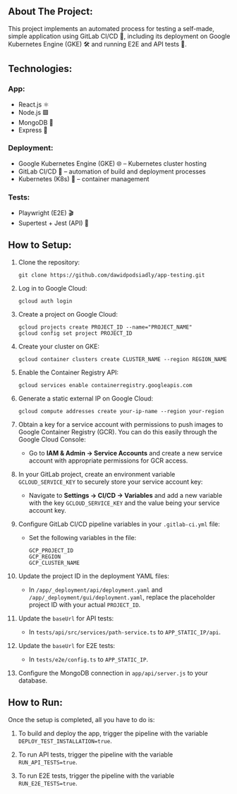 ## About The Project:
This project implements an automated process for testing a self-made, simple application using GitLab CI/CD 🚀, including its deployment on Google Kubernetes Engine (GKE) 🛠️ and running E2E and API tests 🧪.

## Technologies:
### App:
- React.js ⚛️
- Node.js 🟩
- MongoDB 🍃
- Express 🚀

### Deployment:
- Google Kubernetes Engine (GKE) 🌐 – Kubernetes cluster hosting
- GitLab CI/CD 🔄 – automation of build and deployment processes
- Kubernetes (K8s) 🔧 – container management

### Tests:
- Playwright (E2E) 🎬
- Supertest + Jest (API) 🧪

## How to Setup:

1. Clone the repository:
    ```
    git clone https://github.com/dawidpodsiadly/app-testing.git
    ```

2. Log in to Google Cloud:
    ```
    gcloud auth login
    ```

3. Create a project on Google Cloud:
    ```
    gcloud projects create PROJECT_ID --name="PROJECT_NAME"
    gcloud config set project PROJECT_ID
    ```

4. Create your cluster on GKE:
    ```
    gcloud container clusters create CLUSTER_NAME --region REGION_NAME
    ```

5. Enable the Container Registry API:
    ```
    gcloud services enable containerregistry.googleapis.com
    ```

6. Generate a static external IP on Google Cloud:
    ```
    gcloud compute addresses create your-ip-name --region your-region
    ```

7. Obtain a key for a service account with permissions to push images to Google Container Registry (GCR). You can do this easily through the Google Cloud Console:
    - Go to **IAM & Admin → Service Accounts** and create a new service account with appropriate permissions for GCR access.

8. In your GitLab project, create an environment variable `GCLOUD_SERVICE_KEY` to securely store your service account key:
    - Navigate to **Settings → CI/CD → Variables** and add a new variable with the key `GCLOUD_SERVICE_KEY` and the value being your service account key.

9. Configure GitLab CI/CD pipeline variables in your `.gitlab-ci.yml` file:
    - Set the following variables in the file:
        ```
        GCP_PROJECT_ID
        GCP_REGION
        GCP_CLUSTER_NAME
        ```

10. Update the project ID in the deployment YAML files:
    - In `/app/_deployment/api/deployment.yaml` and `/app/_deployment/gui/deployment.yaml`, replace the placeholder project ID with your actual `PROJECT_ID`.

11. Update the `baseUrl` for API tests:
    - In `tests/api/src/services/path-service.ts` to `APP_STATIC_IP/api`.

12. Update the `baseUrl` for E2E tests:
    - In `tests/e2e/config.ts` to `APP_STATIC_IP`.

13. Configure the MongoDB connection in `app/api/server.js` to your database.

## How to Run:

Once the setup is completed, all you have to do is:

1. To build and deploy the app, trigger the pipeline with the variable `DEPLOY_TEST_INSTALLATION=true`.

2. To run API tests, trigger the pipeline with the variable `RUN_API_TESTS=true`.

3. To run E2E tests, trigger the pipeline with the variable `RUN_E2E_TESTS=true`.
